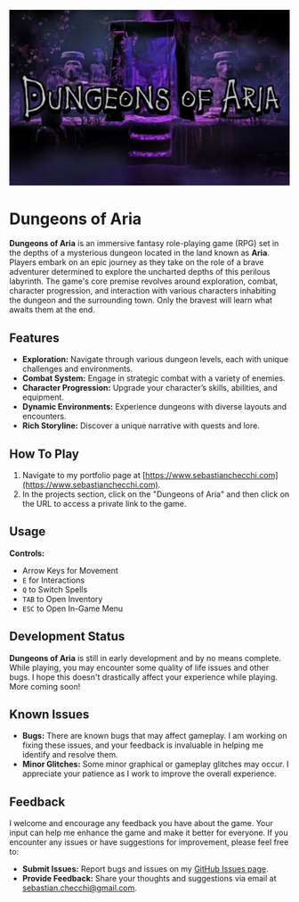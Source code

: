 ![Dungeons of Aria Title Screen](https://github.com/Checchii/DungeonsOfAria/blob/main/TitleScreen.png?raw=true)

# Dungeons of Aria

**Dungeons of Aria** is an immersive fantasy role-playing game (RPG) set in the depths of a mysterious dungeon located in the land known as **Aria**. Players embark on an epic journey as they take on the role of a brave adventurer determined to explore the uncharted depths of this perilous labyrinth. The game's core premise revolves around exploration, combat, character progression, and interaction with various characters inhabiting the dungeon and the surrounding town. Only the bravest will learn what awaits them at the end.

## Features

- **Exploration:** Navigate through various dungeon levels, each with unique challenges and environments.
- **Combat System:** Engage in strategic combat with a variety of enemies.
- **Character Progression:** Upgrade your character’s skills, abilities, and equipment.
- **Dynamic Environments:** Experience dungeons with diverse layouts and encounters.
- **Rich Storyline:** Discover a unique narrative with quests and lore.

## How To Play

1. Navigate to my portfolio page at [https://www.sebastianchecchi.com](https://www.sebastianchecchi.com).
2. In the projects section, click on the "Dungeons of Aria" and then click on the URL to access a private link to the game.

## Usage

**Controls:**

- Arrow Keys for Movement
- `E` for Interactions
- `Q` to Switch Spells
- `TAB` to Open Inventory
- `ESC` to Open In-Game Menu

## Development Status

**Dungeons of Aria** is still in early development and by no means complete. While playing, you may encounter some quality of life issues and other bugs. I hope this doesn't drastically affect your experience while playing. More coming soon!

## Known Issues

- **Bugs:** There are known bugs that may affect gameplay. I am working on fixing these issues, and your feedback is invaluable in helping me identify and resolve them.
- **Minor Glitches:** Some minor graphical or gameplay glitches may occur. I appreciate your patience as I work to improve the overall experience.

## Feedback

I welcome and encourage any feedback you have about the game. Your input can help me enhance the game and make it better for everyone. If you encounter any issues or have suggestions for improvement, please feel free to:

- **Submit Issues:** Report bugs and issues on my [GitHub Issues page](https://github.com/Checchii/DungeonsOfAria/issues).
- **Provide Feedback:** Share your thoughts and suggestions via email at [sebastian.checchi@gmail.com](mailto:sebastian.checchi@gmail.com).
